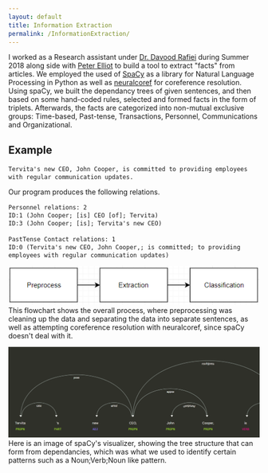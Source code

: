 ```yaml
---
layout: default
title: Information Extraction
permalink: /InformationExtraction/
---
```


I worked as a Research assistant under [Dr. Davood Rafiei](https://webdocs.cs.ualberta.ca/~drafiei/) during Summer 2018 along side with [Peter Elliot](https://gitlab.com/petelliott) to build a tool to extract "facts" from articles. We employed the used of [SpaCy](https://spacy.io/) as a library for Natural Language Processing in Python as well as [neuralcoref](https://github.com/huggingface/neuralcoref) for coreference resolution. Using spaCy, we built the dependancy trees of given sentences, and then based on some hand-coded rules, selected and formed facts in the form of triplets. Afterwards, the facts are categorized into non-mutual exclusive groups: Time-based, Past-tense, Transactions, Personnel, Communications and Organizational.

## Example
```
Tervita's new CEO, John Cooper, is committed to providing employees with regular communication updates.
```

Our program produces the following relations.

```
Personnel relations: 2
ID:1 (John Cooper; [is] CEO [of]; Tervita)
ID:3 (John Cooper; [is]; Tervita's new CEO)

PastTense Contact relations: 1
ID:0 (Tervita's new CEO, John Cooper,; is committed; to providing employees with regular communication updates)
```

![Flowchart](/assets/IEflowchart.png)
This flowchart shows the overall process, where preprocessing was cleaning up the data and separating the data into separate sentences, as well as attempting coreference resolution with neuralcoref, since spaCy doesn't deal with it.

![spaCy Visualizer](/assets/Visualizer.png)
Here is an image of spaCy's visualizer, showing the tree structure that can form from dependancies, which was what we used to identify certain patterns such as a Noun;Verb;Noun like pattern.
